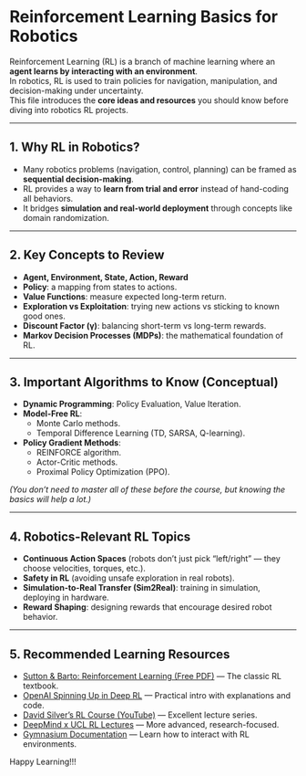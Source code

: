 # Reinforcement Learning Basics for Robotics

Reinforcement Learning (RL) is a branch of machine learning where an **agent learns by interacting with an environment**.  
In robotics, RL is used to train policies for navigation, manipulation, and decision-making under uncertainty.  
This file introduces the **core ideas and resources** you should know before diving into robotics RL projects.

---

## 1. Why RL in Robotics?

- Many robotics problems (navigation, control, planning) can be framed as **sequential decision-making**.  
- RL provides a way to **learn from trial and error** instead of hand-coding all behaviors.  
- It bridges **simulation and real-world deployment** through concepts like domain randomization.  

---

## 2. Key Concepts to Review

- **Agent, Environment, State, Action, Reward**  
- **Policy**: a mapping from states to actions.  
- **Value Functions**: measure expected long-term return.  
- **Exploration vs Exploitation**: trying new actions vs sticking to known good ones.  
- **Discount Factor (γ)**: balancing short-term vs long-term rewards.  
- **Markov Decision Processes (MDPs)**: the mathematical foundation of RL.  

---

## 3. Important Algorithms to Know (Conceptual)

- **Dynamic Programming**: Policy Evaluation, Value Iteration.  
- **Model-Free RL**:
  - Monte Carlo methods.  
  - Temporal Difference Learning (TD, SARSA, Q-learning).  
- **Policy Gradient Methods**:
  - REINFORCE algorithm.  
  - Actor-Critic methods.  
  - Proximal Policy Optimization (PPO).  

*(You don’t need to master all of these before the course, but knowing the basics will help a lot.)*

---

## 4. Robotics-Relevant RL Topics

- **Continuous Action Spaces** (robots don’t just pick “left/right” — they choose velocities, torques, etc.).  
- **Safety in RL** (avoiding unsafe exploration in real robots).  
- **Simulation-to-Real Transfer (Sim2Real)**: training in simulation, deploying in hardware.  
- **Reward Shaping**: designing rewards that encourage desired robot behavior.  

---

## 5. Recommended Learning Resources

-  [Sutton & Barto: Reinforcement Learning (Free PDF)](http://incompleteideas.net/book/RLbook2020.pdf) — The classic RL textbook.  
-  [OpenAI Spinning Up in Deep RL](https://spinningup.openai.com/en/latest/) — Practical intro with explanations and code.  
-  [David Silver’s RL Course (YouTube)](https://www.youtube.com/watch?v=2pWv7GOvuf0&list=PLqYmG7hTraZBiG_XpjnPrSNw-1XQaM_gB) — Excellent lecture series.  
-  [DeepMind x UCL RL Lectures](https://deepmind.com/learning-resources/reinforcement-learning-lecture-series-2021) — More advanced, research-focused.  
-  [Gymnasium Documentation](https://gymnasium.farama.org/) — Learn how to interact with RL environments.  


Happy Learning!!!